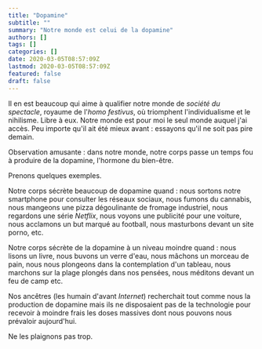 ```yaml
---
title: "Dopamine"
subtitle: ""
summary: "Notre monde est celui de la dopamine"
authors: []
tags: []
categories: []
date: 2020-03-05T08:57:09Z
lastmod: 2020-03-05T08:57:09Z
featured: false
draft: false
---
```


Il en est beaucoup qui aime à qualifier notre monde de _société du spectacle_, royaume de l'_homo festivus_, où triomphent l'individualisme et le nihilisme. Libre à eux. Notre monde est pour moi le seul monde auquel j'ai accès. Peu importe qu'il ait été mieux avant : essayons qu'il ne soit pas pire demain.

Observation amusante : dans notre monde, notre corps passe un temps fou à produire de la dopamine, l'hormone du bien-être. 

Prenons quelques exemples.

Notre corps sécrète beaucoup de dopamine quand : nous sortons notre smartphone pour consulter les réseaux sociaux, nous fumons du cannabis, nous mangeons une pizza dégoulinante de fromage industriel, nous regardons une série _Netflix_, nous voyons une publicité pour une voiture, nous acclamons un but marqué au football, nous masturbons devant un site porno, etc.

Notre corps sécrète de la dopamine à un niveau moindre quand : nous lisons un livre, nous buvons un verre d'eau, nous mâchons un morceau de pain, nous nous plongeons dans la contemplation d'un tableau, nous marchons sur la plage plongés dans nos pensées, nous méditons devant un feu de camp etc.

Nos ancêtres (les humain d'avant _Internet_) recherchait tout comme nous la production de dopamine mais ils ne disposaient pas de la technologie pour recevoir à moindre frais les doses massives dont nous pouvons nous prévaloir aujourd'hui.

Ne les plaignons pas trop.
